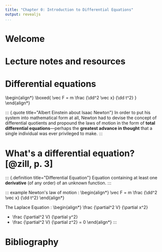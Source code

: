 ```yaml
---
title: "Chapter 0: Introduction to Differential Equations"
output: revealjs
...
```


# Welcome

# Lecture notes and resources

# Differential equations

\begin{align*}
\boxed{
\vec F = m \frac {\dd^2 \vec x} {\dd t^2}
}
\end{align*}

::: {.quote title="Albert Einstein about Isaac Newton"}
In order to put his system into mathematical form at all,
Newton had to devise the concept of differential quotients and
propound the laws of motion in the form of **total differential 
equations**—perhaps the **greatest advance in thought** that a
single individual was ever privileged to make.
:::

# What's a differential equation? [@zill, p. 3]

::: {.definition title="Differential Equation"}
Equation containing at least one **derivative** (of any order) of an unknown function.
:::

::: example
Newton's law of motion
:
\begin{align*}
\vec F = m \frac {\dd^2 \vec x} {\dd t^2}
\end{align*}

The Laplace Equation
:
\begin{align*}
\frac {\partial^2 V} {\partial x^2}
+ \frac {\partial^2 V} {\partial y^2}
+ \frac {\partial^2 V} {\partial z^2}
= 0
\end{align*}
:::

# Bibliography
